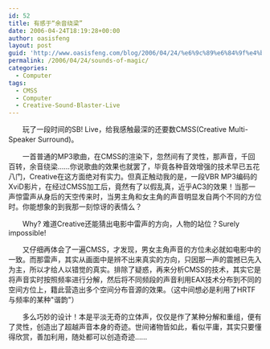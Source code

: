 ```yaml
---
id: 52
title: 有感于“余音绕梁”
date: 2006-04-24T18:19:28+00:00
author: oasisfeng
layout: post
guid: 'http://www.oasisfeng.com/blog/2006/04/24/%e6%9c%89%e6%84%9f%e4%ba%8e%e2%80%9c%e4%bd%99%e9%9f%b3%e7%bb%95%e6%a2%81%e2%80%9d/'
permalink: /2006/04/24/sounds-of-magic/
categories:
  - Computer
tags:
  - CMSS
  - Computer
  - Creative-Sound-Blaster-Live
---
```

　　玩了一段时间的SB! Live，给我感触最深的还要数CMSS(Creative Multi-Speaker Surround)。

　　一首普通的MP3歌曲，在CMSS的渲染下，忽然间有了灵性，那声音，千回百转，余音绕梁……你说歌曲的效果也就罢了，毕竟各种音效增强的技术早已五花八门，Creative在这方面绝对有实力。但真正触动我的是，一段VBR MP3编码的XviD影片，在经过CMSS加工后，竟然有了以假乱真，近乎AC3的效果！当那一声惊雷声从身后的天空传来时，当男主角和女主角的声音明显发自两个不同的方位时。你能想象的到我那一刻惊讶的表情么？

　　Why? 难道Creative还能猜出电影中雷声的方向，人物的站位？Surely impossible!

　　又仔细再体会了一遍CMSS，才发现，男女主角声音的方位未必就如电影中的一致。而那雷声，其实从画面中是辨不出来真实的方向，只因那一声的震撼已先入为主，所以才给人以错觉的真实。排除了疑惑，再来分析CMSS的技术，其实它是将声音实时按照频率进行分解，然后将不同频段的声音利用EAX技术分布到不同的空间方位上，籍此营造出多个空间分布音源的效果。（这中间想必是利用了HRTF与频率的某种"谐韵"）

　　多么巧妙的设计！本是平淡无奇的立体声，仅仅是作了某种分解和重组，便有了灵性，创造出了超越声音本身的奇迹。世间诸物皆如此，看似平庸，其实只要懂得欣赏，善加利用，随处都可以创造奇迹……